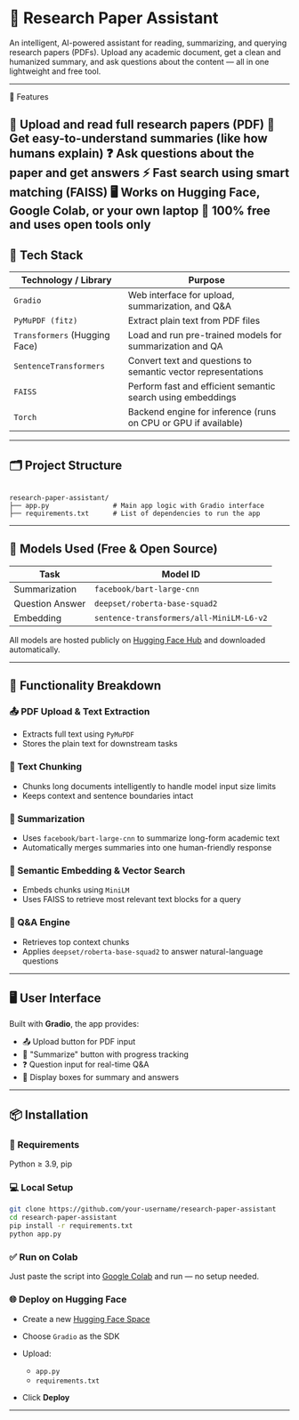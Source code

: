 

# 📘 Research Paper Assistant

An intelligent, AI-powered assistant for reading, summarizing, and querying research papers (PDFs). Upload any academic document, get a clean and humanized summary, and ask questions about the content — all in one lightweight and free tool.

---

🚀 Features

📄 Upload and read full research papers (PDF)
🧠 Get easy-to-understand summaries (like how humans explain)
❓ Ask questions about the paper and get answers
⚡ Fast search using smart matching (FAISS)
🖥️ Works on Hugging Face, Google Colab, or your own laptop
💸 100% free and uses open tools only
---

## 🧰 Tech Stack

| Technology / Library                    | Purpose                                                               |
|----------------------------------------|-----------------------------------------------------------------------|
| `Gradio`                                | Web interface for upload, summarization, and Q&A                      |
| `PyMuPDF (fitz)`                        | Extract plain text from PDF files                                     |
| `Transformers` (Hugging Face)           | Load and run pre-trained models for summarization and QA              |
| `SentenceTransformers`                  | Convert text and questions to semantic vector representations         |
| `FAISS`                                 | Perform fast and efficient semantic search using embeddings           |
| `Torch`                                 | Backend engine for inference (runs on CPU or GPU if available)        |

---

## 🗂 Project Structure

```

research-paper-assistant/
├── app.py                # Main app logic with Gradio interface
├── requirements.txt      # List of dependencies to run the app

````

---

## 🧠 Models Used (Free & Open Source)

| Task            | Model ID                                      |
|-----------------|-----------------------------------------------|
| Summarization   | `facebook/bart-large-cnn`                     |
| Question Answer | `deepset/roberta-base-squad2`                 |
| Embedding       | `sentence-transformers/all-MiniLM-L6-v2`      |

All models are hosted publicly on [Hugging Face Hub](https://huggingface.co/models) and downloaded automatically.

---

## 🔎 Functionality Breakdown

### 📤 PDF Upload & Text Extraction
- Extracts full text using `PyMuPDF`
- Stores the plain text for downstream tasks

### 🧩 Text Chunking
- Chunks long documents intelligently to handle model input size limits
- Keeps context and sentence boundaries intact

### 🧠 Summarization
- Uses `facebook/bart-large-cnn` to summarize long-form academic text
- Automatically merges summaries into one human-friendly response

### 🧬 Semantic Embedding & Vector Search
- Embeds chunks using `MiniLM`
- Uses FAISS to retrieve most relevant text blocks for a query

### 🤖 Q&A Engine
- Retrieves top context chunks
- Applies `deepset/roberta-base-squad2` to answer natural-language questions

---

## 🖥️ User Interface

Built with **Gradio**, the app provides:

- 📤 Upload button for PDF input
- 🧠 "Summarize" button with progress tracking
- ❓ Question input for real-time Q&A
- 📄 Display boxes for summary and answers

---

## 📦 Installation

### 🔧 Requirements

Python ≥ 3.9, pip

### 💻 Local Setup

```bash
git clone https://github.com/your-username/research-paper-assistant
cd research-paper-assistant
pip install -r requirements.txt
python app.py
````

### ✅ Run on Colab

Just paste the script into [Google Colab](https://colab.research.google.com/) and run — no setup needed.

### 🌐 Deploy on Hugging Face

* Create a new [Hugging Face Space](https://huggingface.co/spaces)
* Choose `Gradio` as the SDK
* Upload:

  * `app.py`
  * `requirements.txt`
* Click **Deploy**

---


